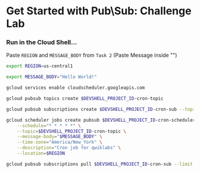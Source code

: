 # Get Started with Pub\Sub: Challenge Lab
### Run in the Cloud Shell...
Paste `REGION` and `MESSAGE_BODY` from `Task 2` (Paste Message inside "")
```bash
export REGION=us-central1
```
```bash
export MESSAGE_BODY="Hello World!"
```
```bash
gcloud services enable cloudscheduler.googleapis.com

gcloud pubsub topics create $DEVSHELL_PROJECT_ID-cron-topic

gcloud pubsub subscriptions create $DEVSHELL_PROJECT_ID-cron-sub --topic=$DEVSHELL_PROJECT_ID-cron-topic

gcloud scheduler jobs create pubsub $DEVSHELL_PROJECT_ID-cron-scheduler-job \
    --schedule="* * * * *" \
    --topic=$DEVSHELL_PROJECT_ID-cron-topic \
    --message-body="$MESSAGE_BODY" \
    --time-zone="America/New_York" \
    --description="Cron job for qwiklabs" \
    --location=$REGION

gcloud pubsub subscriptions pull $DEVSHELL_PROJECT_ID-cron-sub --limit 5
```